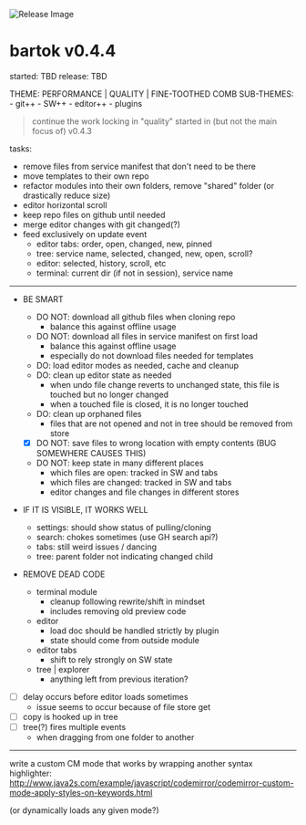 ![Release Image](https://user-images.githubusercontent.com/1816471/115645234-02556880-a2ee-11eb-9e7d-e5c434632cf2.png)

# bartok v0.4.4
started: TBD
release: TBD

THEME: PERFORMANCE | QUALITY | FINE-TOOTHED COMB
SUB-THEMES:
	- git++
	- SW++
	- editor++
	- plugins

> continue the work locking in "quality" started in (but not the main focus of) v0.4.3

tasks:
- remove files from service manifest that don't need to be there
- move templates to their own repo
- refactor modules into their own folders, remove "shared" folder (or drastically reduce size)
- editor horizontal scroll
- keep repo files on github until needed
- merge editor changes with git changed(?)
- feed exclusively on update event
	- editor tabs: order, open, changed, new, pinned
	- tree: service name, selected, changed, new, open, scroll?
	- editor: selected, history, scroll, etc
	- terminal: current dir (if not in session), service name

---

- BE SMART
	- DO NOT: download all github files when cloning repo
		- balance this against offline usage
	- DO NOT: download all files in service manifest on first load
		- balance this against offline usage
		- especially do not download files needed for templates
	- DO: load editor modes as needed, cache and cleanup
	- DO: clean up editor state as needed
		- when undo file change reverts to unchanged state, this file is touched but no longer changed
		- when a touched file is closed, it is no longer touched
	- DO: clean up orphaned files
		- files that are not opened and not in tree should be removed from store
	- [X] DO NOT: save files to wrong location with empty contents (BUG SOMEWHERE CAUSES THIS)
	- DO NOT: keep state in many different places
		- which files are open: tracked in SW and tabs
		- which files are changed: tracked in SW and tabs
		- editor changes and file changes in different stores

- IF IT IS VISIBLE, IT WORKS WELL
	- settings: should show status of pulling/cloning
	- search: chokes sometimes (use GH search api?)
	- tabs: still weird issues / dancing
	- tree: parent folder not indicating changed child

- REMOVE DEAD CODE
	- terminal module
		- cleanup following rewrite/shift in mindset
		- includes removing old preview code
	- editor
		- load doc should be handled strictly by plugin
		- state should come from outside module
	- editor tabs
		- shift to rely strongly on SW state
	- tree | explorer
		- anything left from previous iteration?

- [ ] delay occurs before editor loads sometimes
	- issue seems to occur because of file store get
- [ ] copy is hooked up in tree
- [ ] tree(?) fires multiple events
	- when dragging from one folder to another

---

write a custom CM mode that works by wrapping another syntax highlighter:
http://www.java2s.com/example/javascript/codemirror/codemirror-custom-mode-apply-styles-on-keywords.html

(or dynamically loads any given mode?)
